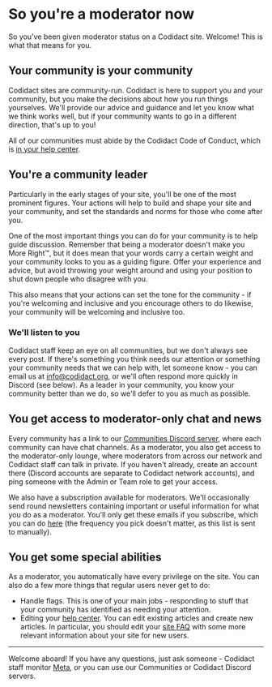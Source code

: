 # So you're a moderator now
So you've been given moderator status on a Codidact site. Welcome! This is what that means for you.

## Your community is your community
Codidact sites are community-run. Codidact is here to support you and your community, but you make the decisions about how you run things yourselves. We'll provide our advice and guidance and let you know what we think works well, but if your community wants to go in a different direction, that's up to you!

All of our communities must abide by the Codidact Code of Conduct, which is [in your help center](/policy/code-of-conduct).

## You're a community leader
Particularly in the early stages of your site, you'll be one of the most prominent figures. Your actions will help to build and shape your site and your community, and set the standards and norms for those who come after you.

One of the most important things you can do for your community is to help guide discussion. Remember that being a moderator doesn't make you More Right™, but it does mean that your words carry a certain weight and your community looks to you as a guiding figure. Offer your experience and advice, but avoid throwing your weight around and using your position to shut down people who disagree with you.

This also means that your actions can set the tone for the community - if you're welcoming and inclusive and you encourage others to do likewise, your community will be welcoming and inclusive too.

### We'll listen to you
Codidact staff keep an eye on all communities, but we don't always see every post. If there's something you think needs our attention or something your community needs that we can help with, let someone know - you can email us at info@codidact.org, or we'll often respond more quickly in Discord (see below). As a leader in your community, you know your community better than we do, so we'll defer to you as much as possible.

## You get access to moderator-only chat and news
Every community has a link to our [Communities Discord server](https://discord.gg/bv2aaGa), where each community can have chat channels. As a moderator, you also get access to the moderator-only lounge, where moderators from across our network and Codidact staff can talk in private. If you haven't already, create an account there (Discord accounts are separate to Codidact network accounts), and ping someone with the Admin or Team role to get your access.

We also have a subscription available for moderators. We'll occasionally send round newsletters containing important or useful information for what you do as a moderator. You'll only get these emails if you subscribe, which you can do [here](/subscriptions/new/moderators) (the frequency you pick doesn't matter, as this list is sent to manually).

## You get some special abilities
As a moderator, you automatically have every privilege on the site. You can also do a few more things that regular users never get to do:

 * Handle flags. This is one of your main jobs - responding to stuff that your community has identified as needing your attention.
 * Editing your [help center](/help). You can edit existing articles and create new articles. In particular, you should edit your [site FAQ](/help/faq) with some more relevant information about your site for new users.
 
---

Welcome aboard! If you have any questions, just ask someone - Codidact staff monitor [Meta](https://meta.codidact.com), or you can use our Communities or Codidact Discord servers.
